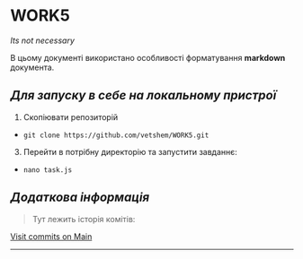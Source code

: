 # WORK5
*Its not necessary*

В цьому документі використано особливості форматування **markdown** документа. 


## ***Для запуску в себе на локальному пристрої***

1. Скопіювати репозиторій
-  ```
   git clone https://github.com/vetshem/WORK5.git
   ```
3. Перейти в потрібну директорію та запустити завданнє:
-   ```
    nano task.js
    ```
## ___Додаткова інформація___
> Тут лежить історія комітів:

  [Visit commits on Main](https://github.com/vetshem/WORK5/commits/main)

___
